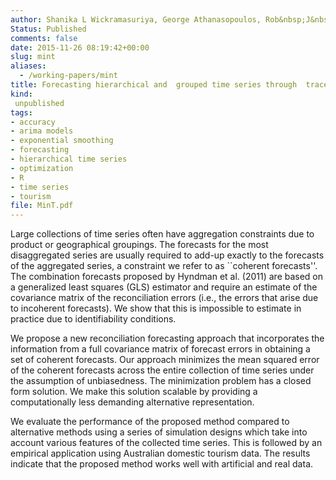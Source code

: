```yaml
---
author: Shanika L Wickramasuriya, George Athanasopoulos, Rob&nbsp;J&nbsp;Hyndman
Status: Published
comments: false
date: 2015-11-26 08:19:42+00:00
slug: mint
aliases:
  - /working-papers/mint
title: Forecasting hierarchical and  grouped time series through  trace minimization
kind:
 unpublished
tags:
- accuracy
- arima models
- exponential smoothing
- forecasting
- hierarchical time series
- optimization
- R
- time series
- tourism
file: MinT.pdf
---
```



Large collections of time series often have aggregation constraints due to product or geographical groupings. The forecasts for the most disaggregated series are usually required to add-up exactly to the forecasts of the aggregated series, a constraint we refer to as ``coherent forecasts''. The combination forecasts proposed by Hyndman et al. (2011) are based on a generalized least squares (GLS) estimator and require an estimate of the covariance matrix of the reconciliation errors (i.e., the errors that arise due to incoherent forecasts). We show that this is impossible to estimate in practice due to identifiability conditions.

We propose a new reconciliation forecasting approach that incorporates the information from a full covariance matrix of forecast errors in obtaining a set of coherent forecasts. Our approach minimizes the mean squared error of the coherent forecasts across the entire collection of time series under the assumption of unbiasedness. The minimization problem has a closed form solution. We make this solution scalable by providing a computationally less demanding alternative representation.

We evaluate the performance of the proposed method compared to alternative methods using a series of simulation designs which take into account various features of the collected time series. This is followed by an empirical application using Australian domestic tourism data. The results indicate that the proposed method works well with artificial and real data.
